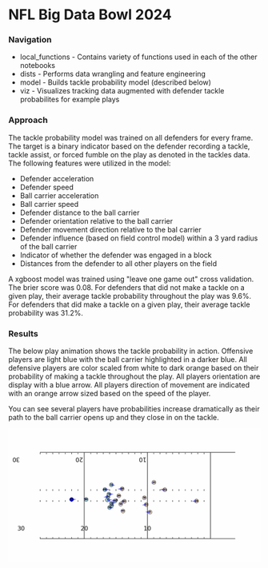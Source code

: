 # NFL Big Data Bowl 2024

### Navigation
* local_functions - Contains variety of functions used in each of the other notebooks
* dists - Performs data wrangling and feature engineering
* model - Builds tackle probability model (described below)
* viz - Visualizes tracking data augmented with defender tackle probabilites for example plays

### Approach
The tackle probability model was trained on all defenders for every frame. The target is a binary indicator based on the defender recording a tackle, tackle assist, or forced fumble on the play as denoted in the tackles data. The following features were utilized in the model:

* Defender acceleration
* Defender speed
* Ball carrier acceleration
* Ball carrier speed
* Defender distance to the ball carrier
* Defender orientation relative to the ball carrier
* Defender movement direction relative to the bal carrier
* Defender influence (based on field control model) within a 3 yard radius of the ball carrier
* Indicator of whether the defender was engaged in a block
* Distances from the defender to all other players on the field

A xgboost model was trained using "leave one game out" cross validation. The brier score was 0.08. For defenders that did not make a tackle on a given play, their average tackle probability throughout the play was 9.6%. For defenders that did make a tackle on a given play, their average tackle probability was 31.2%.

### Results
The below play animation shows the tackle probability in action. Offensive players are light blue with the ball carrier highlighted in a darker blue. All defensive players are color scaled from white to dark orange based on their probability of making a tackle throughout the play. All players orientation are display with a blue arrow. All players direction of movement are indicated with an orange arrow sized based on the speed of the player.

You can see several players have probabilities increase dramatically as their path to the ball carrier opens up and they close in on the tackle.

![Animation of Tracking Data with Tackle Probabilities](https://github.com/brandonlester/bdb24/blob/main/figs/animation_2022091101_2501.gif)